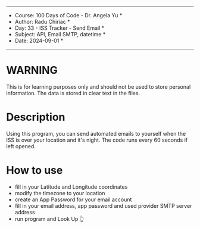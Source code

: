 
************************************************************
*    Course: 100 Days of Code - Dr. Angela Yu              *
*    Author: Radu Chiriac                                  *
*    Day: 33 - ISS Tracker - Send Email                    *
*    Subject: API, Email SMTP, datetime                    *
*    Date: 2024-09-01                                      *
************************************************************

# WARNING
This is for learning purposes only and should not be used to store personal information.
The data is stored in clear text in the files.

# Description
Using this program, you can send automated emails to yourself when the ISS is over your location and it's night.
The code runs every 60 seconds if left opened.

# How to use
- fill in your Latitude and Longitude coordinates
- modify the timezone to your location
- create an App Password for your email account
- fill in your email address, app password and used provider SMTP server address
- run program and Look Up 👆